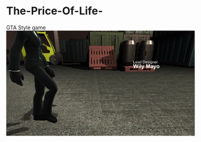 # The-Price-Of-Life-
GTA Style game 
![Game](https://github.com/WilyMayo/The-Price-Of-Life-/blob/main/Images/The%20Price%20of%20life.jpg)
